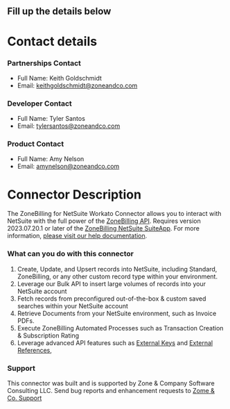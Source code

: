 ## Fill up the details below

# Contact details
### Partnerships Contact
- Full Name: Keith Goldschmidt
- Email: keithgoldschmidt@zoneandco.com

### Developer Contact
- Full Name: Tyler Santos
- Email: tylersantos@zoneandco.com

### Product Contact
- Full Name: Amy Nelson
- Email: amynelson@zoneandco.com

# Connector Description 
The ZoneBilling for NetSuite Workato Connector allows you to interact with NetSuite with the full power of the [ZoneBilling API](https://zab-docs.zoneandco.com/). Requires version 2023.07.20.1 or later of the [ZoneBilling NetSuite SuiteApp](https://www.suiteapp.com/ZoneBilling). For more information, [please visit our help documentation](https://help.zoneandco.com/hc/en-us/sections/17022714320155-Workato). 

### What can you do with this connector
1. Create, Update, and Upsert records into NetSuite, including Standard, ZoneBilling, or any other custom record type within your environment.
2. Leverage our Bulk API to insert large volumes of records into your NetSuite account
3. Fetch records from preconfigured out-of-the-box & custom saved searches within your NetSuite account
4. Retrieve Documents from your NetSuite environment, such as Invoice PDFs.
5. Execute ZoneBilling Automated Processes such as Transaction Creation & Subscription Rating
6. Leverage advanced API features such as [External Keys](https://zab-docs.zoneandco.com/#bda27caf-e45e-4bc6-bc10-93b11628b755) and [External References](https://zab-docs.zoneandco.com/#eb92f1bb-0c78-48cc-be49-16ab8f4bfdac),  

### Support
This connector was built and is supported by Zone & Company Software Consulting LLC. Send bug reports and enhancement requests to [Zome & Co. Support](https://www.zoneandco.com/support-hub)
